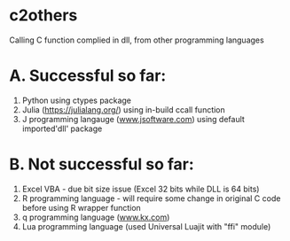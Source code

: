 # c2others
Calling C function complied in dll, from other programming languages

# A. Successful so far:
1. Python using ctypes package
2. Julia (https://julialang.org/) using in-build ccall function 
3. J programming langauge (www.jsoftware.com) using default imported'dll' package

# B. Not successful so far:
1. Excel VBA - due bit size issue (Excel 32 bits while DLL is 64 bits)
2. R programming language - will require some change in original C code before using R wrapper function
3. q programming language (www.kx.com)
4. Lua programming language (used Universal Luajit with "ffi" module)  
